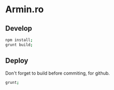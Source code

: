 # Armin.ro

## Develop

```bash
npm install;
grunt build;
```

## Deploy

Don't forget to build before commiting, for github.

```bash
grunt;
```
